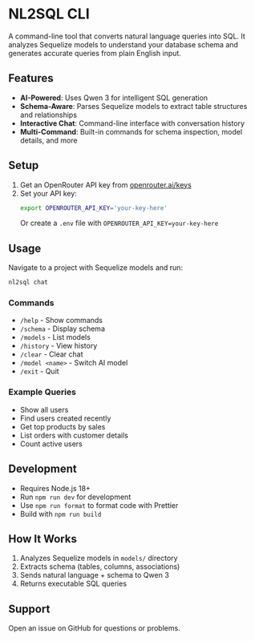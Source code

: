 # NL2SQL CLI

A command-line tool that converts natural language queries into SQL. It analyzes Sequelize models to understand your database schema and generates accurate queries from plain English input.

## Features

- **AI-Powered**: Uses Qwen 3 for intelligent SQL generation
- **Schema-Aware**: Parses Sequelize models to extract table structures and relationships
- **Interactive Chat**: Command-line interface with conversation history
- **Multi-Command**: Built-in commands for schema inspection, model details, and more

<!-- ## Installation

Install globally via NPM:

```bash
npm install -g nl2sql-cli
``` -->

## Setup

1. Get an OpenRouter API key from [openrouter.ai/keys](https://openrouter.ai/keys)
2. Set your API key:
   ```bash
   export OPENROUTER_API_KEY='your-key-here'
   ```
   Or create a `.env` file with `OPENROUTER_API_KEY=your-key-here`

## Usage

Navigate to a project with Sequelize models and run:

```bash
nl2sql chat
```

### Commands

- `/help` - Show commands
- `/schema` - Display schema
- `/models` - List models
- `/history` - View history
- `/clear` - Clear chat
- `/model <name>` - Switch AI model
- `/exit` - Quit

### Example Queries

- Show all users
- Find users created recently
- Get top products by sales
- List orders with customer details
- Count active users

## Development

- Requires Node.js 18+
- Run `npm run dev` for development
- Use `npm run format` to format code with Prettier
- Build with `npm run build`

## How It Works

1. Analyzes Sequelize models in `models/` directory
2. Extracts schema (tables, columns, associations)
3. Sends natural language + schema to Qwen 3
4. Returns executable SQL queries

## Support

Open an issue on GitHub for questions or problems.
